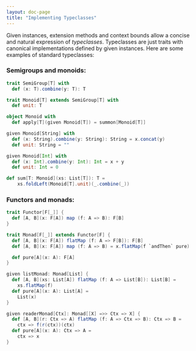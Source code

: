 ```yaml
---
layout: doc-page
title: "Implementing Typeclasses"
---
```


Given instances, extension methods and context bounds
allow a concise and natural expression of _typeclasses_. Typeclasses are just traits
with canonical implementations defined by given instances. Here are some examples of standard typeclasses:

### Semigroups and monoids:

```scala
trait SemiGroup[T] with
  def (x: T).combine(y: T): T

trait Monoid[T] extends SemiGroup[T] with
  def unit: T

object Monoid with
  def apply[T](given Monoid[T]) = summon[Monoid[T]]

given Monoid[String] with
  def (x: String).combine(y: String): String = x.concat(y)
  def unit: String = ""

given Monoid[Int] with
  def (x: Int).combine(y: Int): Int = x + y
  def unit: Int = 0

def sum[T: Monoid](xs: List[T]): T =
    xs.foldLeft(Monoid[T].unit)(_.combine(_))
```

### Functors and monads:

```scala
trait Functor[F[_]] {
  def [A, B](x: F[A]) map (f: A => B): F[B]
}

trait Monad[F[_]] extends Functor[F] {
  def [A, B](x: F[A]) flatMap (f: A => F[B]): F[B]
  def [A, B](x: F[A]) map (f: A => B) = x.flatMap(f `andThen` pure)

  def pure[A](x: A): F[A]
}

given listMonad: Monad[List] {
  def [A, B](xs: List[A]) flatMap (f: A => List[B]): List[B] =
    xs.flatMap(f)
  def pure[A](x: A): List[A] =
    List(x)
}

given readerMonad[Ctx]: Monad[[X] =>> Ctx => X] {
  def [A, B](r: Ctx => A) flatMap (f: A => Ctx => B): Ctx => B =
    ctx => f(r(ctx))(ctx)
  def pure[A](x: A): Ctx => A =
    ctx => x
}
```
